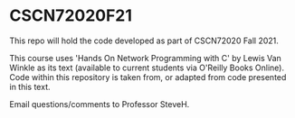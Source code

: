 # CSCN72020F21

This repo will hold the code developed as part of CSCN72020 Fall 2021.

This course uses 'Hands On Network Programming with C' by Lewis Van Winkle as its text (available to current students via O'Reilly Books Online).   Code within this repository is taken from, or adapted from code presented in this text.

Email questions/comments to Professor SteveH.
